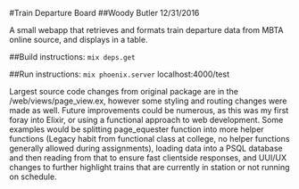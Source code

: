 #Train Departure Board 
##Woody Butler 12/31/2016

A small webapp that retrieves and formats train departure data from MBTA online source, and displays in a table. 

##Build instructions:
`mix deps.get`

##Run instructions:
`mix phoenix.server`
localhost:4000/test

Largest source code changes from original package are in the /web/views/page_view.ex, however some styling and routing changes were made as well. Future improvements could be numerous, as this was my first foray into Elixir, or using a functional approach to web development. Some examples would be splitting page_equester function into more helper functions (Legacy habit from functional class at college, no helper functions generally allowed during assignments), loading data into a PSQL database and then reading from that to ensure fast clientside responses, and UUI/UX changes to further highlight trains that are currently in station or not running on schedule. 
